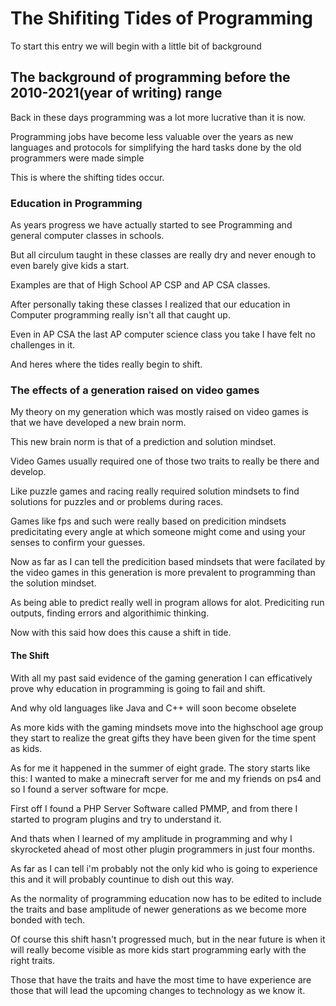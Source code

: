 # The Shifiting Tides of Programming

To start this entry we will begin with a little bit of background

## The background of programming before the 2010-2021(year of writing) range
Back in these days programming was a lot more lucrative than it is now.

Programming jobs have become less valuable over the years as new languages and protocols for simplifying the hard tasks done by the old programmers were made simple

This is where the shifting tides occur.

### Education in Programming

As years progress we have actually started to see Programming and general computer classes in schools.

But all circulum taught in these classes are really dry and never enough to even barely give kids a start.

Examples are that of High School AP CSP and AP CSA classes.

After personally taking these classes I realized that our education in Computer programming really isn't all that caught up.

Even in AP CSA the last AP computer science class you take I have felt no challenges in it.

And heres where the tides really begin to shift.

### The effects of a generation raised on video games

My theory on my generation which was mostly raised on video games is that we have developed a new brain norm.

This new brain norm is that of a prediction and solution mindset.

Video Games usually required one of those two traits to really be there and develop.

Like puzzle games and racing really required solution mindsets to find solutions for puzzles and or problems during races.

Games like fps and such were really based on predicition mindsets predicitating every angle at which someone might come and using your senses to confirm your guesses.

Now as far as I can tell the predicition based mindsets that were facilated by the video games in this generation is more prevalent to programming than the solution mindset.

As being able to predict really well in program allows for alot. Prediciting run outputs, finding errors and algorithimic thinking.

Now with this said how does this cause a shift in tide.

#### The Shift

With all my past said evidence of the gaming generation I can efficatively prove why education in programming is going to fail and shift.

And why old languages like Java and C++ will soon become obselete

As more kids with the gaming mindsets move into the highschool age group they start to realize the great gifts they have been given for the time spent as kids.

As for me it happened in the summer of eight grade. The story starts like this: I wanted to make a minecraft server for me and my friends on ps4 and so I found a server software for mcpe.

First off I found a PHP Server Software called PMMP, and from there I started to program plugins and try to understand it.

And thats when I learned of my amplitude in programming and why I skyrocketed ahead of most other plugin programmers in just four months.

As far as I can tell i'm probably not the only kid who is going to experience this and it will probably countinue to dish out this way.

As the normality of programming education now has to be edited to include the traits and base amplitude of newer generations as we become more bonded with tech.

Of course this shift hasn't progressed much, but in the near future is when it will really become visible as more kids start programming early with the right traits.

Those that have the traits and have the most time to have experience are those that will lead the upcoming changes to technology as we know it.